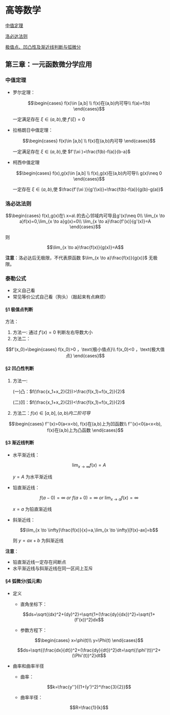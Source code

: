 ﻿<head>
  <script src="https://cdn.mathjax.org/mathjax/latest/MathJax.js?config=TeX-AMS-MML_HTMLorMML" type="text/javascript"></script>
  <script type="text/x-mathjax-config">
    MathJax.Hub.Config({
      tex2jax: {
      skipTags: ['script', 'noscript', 'style', 'textarea', 'pre'],
      inlineMath: [['$','$']]
      }
    });
  </script>
</head>

# 高等数学

[中值定理](#中值定理)

[洛必达法则](#洛必达法则)

[极值点、凹凸性及渐近线判断与弧微分](#1-极值点判断)

## 第三章：一元函数微分学应用

### 中值定理

- 罗尔定理：
  
  $$\begin{cases}
   f(x)\in [a,b] \\
   f(x)在(a,b)内可导\\
   f(a)=f(b)
  \end{cases}$$

  一定满足存在 $\xi \in (a,b)$,使 $f'(\xi )=0$
- 拉格朗日中值定理：
  
  $$\begin{cases}
   f(x)\in [a,b] \\
   f(x)在(a,b)内可导
  \end{cases}$$

  一定满足存在 $\xi \in (a,b)$,使 $f'(\xi )=\frac{f(b)-f(a)}{b-a}$
- 柯西中值定理
  
  $$\begin{cases}
   f(x),g(x)\in [a,b] \\
   f(x),g(x)在(a,b)内可导\\
   g(x)\neq 0
  \end{cases}$$

  一定存在 $\xi \in (a,b)$,使 $\frac{f'(\xi )}{g'(\xi)}=\frac{f(b)-f(a)}{g(b)-g(a)}$

### 洛必达法则

  $$\begin{cases}
   f(x),g(x)在\ x=a\ 的去心邻域内可导且g'(x)\neq 0\\
   \lim_{x \to a}f(x)=0,\lim_{x \to a}g(x)=0\\
   \lim_{x \to a}\frac{f'(x)}{g'(x)}=A
  \end{cases}$$

  则

  $$\lim_{x \to a}\frac{f(x)}{g(x)}=A$$

  **注意**：洛必达后无极限，不代表原函数 $\lim_{x \to a}\frac{f(x)}{g(x)}$ 无极限。

### 泰勒公式
- 定义自己看
- 常见等价公式自己看（狗头）（敲起来有点麻烦）

#### §1 极值点判断

方法：
1. 方法一: 通过 $f'(x)=0$ 判断左右导数大小
2. 方法二：

  $$f'(x_0)=\begin{cases}
    f(x_0)>0 ，\text{极小值点}\\
    f(x_0)<0 ，\text{极大值点}
  \end{cases}$$
  
#### §2 凹凸性判断
1. 方法一:
   
   (一)凸：$f(\frac{x_1+x_2}{2})>\frac{f(x_1)+f(x_2)}{2}$
   
   (二)凹：$f(\frac{x_1+x_2}{2})<\frac{f(x_1)+f(x_2)}{2}$

2. 方法二：$f(x)\in [a,b],(a,b)内二阶可导$

  $$\begin{cases}
    f''(x)>0(a<x<b), f(x)在(a,b)上为凹函数\\
    f''(x)<0(a<x<b), f(x)在(a,b)上为凸函数
  \end{cases}$$
   
#### §3 渐近线判断
- 水平渐近线： 
  
  $$\lim_{x \to \infty}f(x)=A$$
 
  $y=A$ 为水平渐近线

- 铅直渐近线：  
 
  $$f(a-0)=\infty\ or\ f(a+0)=\infty\ or\ \lim_{x \to a}f(x)=\infty$$
   
  $x=a$ 为铅直渐近线

- 斜渐近线：
   
  $$\lim_{x \to \infty}\frac{f(x)}{x}=a,\lim_{x \to \infty}[f(x)-ax]=b$$ 
   
  则 $y=ax+b$ 为斜渐近线

**注意**：  
- 铅直渐近线一定存在间断点  
- 水平渐近线与斜渐近线在同一区间上互斥  

#### §4 弧微分(弧元素)
- 定义  
  - 直角坐标下：
  
  $$ds=\sqrt{(dx)^2+(dy)^2}=\sqrt{1+(\frac{dy}{dx})^2}=\sqrt{1+(f'(x))^2}dx$$
  
  - 参数方程下：
  
  $$\begin{cases}
    x=\phi(t)\\
    y=\Phi(t)
  \end{cases}$$  
  
  $$ds=\sqrt{(\frac{dx}{dt})^2+(\frac{dy}{dt})^2}dt=\sqrt{(\phi'(t))^2+(\Phi'(t))^2}dt$$

- 曲率和曲率半径
  - 曲率：
  
  $$k=\frac{y''}{(1+(y')^2)^\frac{3}{2}}$$
  
  - 曲率半径： 
  
  $$R=\frac{1}{k}$$
